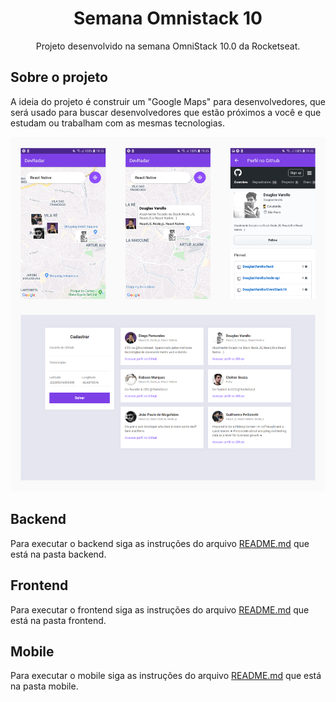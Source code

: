 <h1 align="center">Semana Omnistack 10</h1>
<p align="center">Projeto desenvolvido na semana OmniStack 10.0 da Rocketseat.</p>

## Sobre o projeto

A ideia do projeto é construir um "Google Maps" para desenvolvedores, que será usado para buscar desenvolvedores que estão próximos a você e que estudam ou trabalham com as mesmas tecnologias.

<p align="center">
  <img src="./.github/projeto.png" />
</p>

## Backend

Para executar o backend siga as instruções do arquivo [README.md](https://github.com/DouglasVarollo/OmniStack10/blob/master/backend/README.md) que está na pasta backend.


## Frontend

Para executar o frontend siga as instruções do arquivo [README.md](https://github.com/DouglasVarollo/OmniStack10/blob/master/frontend/README.md) que está na pasta frontend.


## Mobile

Para executar o mobile siga as instruções do arquivo [README.md](https://github.com/DouglasVarollo/OmniStack10/blob/master/mobile/README.md) que está na pasta mobile.

